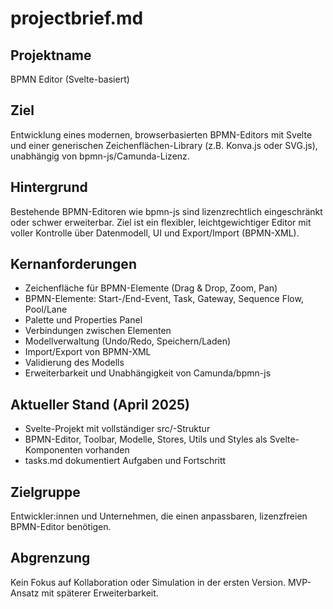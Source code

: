 # projectbrief.md

## Projektname
BPMN Editor (Svelte-basiert)

## Ziel
Entwicklung eines modernen, browserbasierten BPMN-Editors mit Svelte und einer generischen Zeichenflächen-Library (z.B. Konva.js oder SVG.js), unabhängig von bpmn-js/Camunda-Lizenz.

## Hintergrund
Bestehende BPMN-Editoren wie bpmn-js sind lizenzrechtlich eingeschränkt oder schwer erweiterbar. Ziel ist ein flexibler, leichtgewichtiger Editor mit voller Kontrolle über Datenmodell, UI und Export/Import (BPMN-XML).

## Kernanforderungen
- Zeichenfläche für BPMN-Elemente (Drag & Drop, Zoom, Pan)
- BPMN-Elemente: Start-/End-Event, Task, Gateway, Sequence Flow, Pool/Lane
- Palette und Properties Panel
- Verbindungen zwischen Elementen
- Modellverwaltung (Undo/Redo, Speichern/Laden)
- Import/Export von BPMN-XML
- Validierung des Modells
- Erweiterbarkeit und Unabhängigkeit von Camunda/bpmn-js

## Aktueller Stand (April 2025)
- Svelte-Projekt mit vollständiger src/-Struktur
- BPMN-Editor, Toolbar, Modelle, Stores, Utils und Styles als Svelte-Komponenten vorhanden
- tasks.md dokumentiert Aufgaben und Fortschritt

## Zielgruppe
Entwickler:innen und Unternehmen, die einen anpassbaren, lizenzfreien BPMN-Editor benötigen.

## Abgrenzung
Kein Fokus auf Kollaboration oder Simulation in der ersten Version. MVP-Ansatz mit späterer Erweiterbarkeit.
